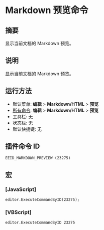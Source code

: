 # Markdown 预览命令

## 摘要

显示当前文档的 Markdown 预览。

## 说明

显示当前文档的 Markdown 预览。

## 运行方法

- 默认菜单: **编辑** \> **Markdown/HTML** \> **预览**
- [所有命令](../tools/all_commands): **编辑** \> **Markdown/HTML** \> **预览**
- 工具栏: 无
- 状态栏: 无
- 默认快捷键: 无

## 插件命令 ID

```
EEID_MARKDOWN_PREVIEW (23275)
```

## 宏

### \[JavaScript\]

```
editor.ExecuteCommandByID(23275);
```

### \[VBScript\]

```
editor.ExecuteCommandByID 23275
```
